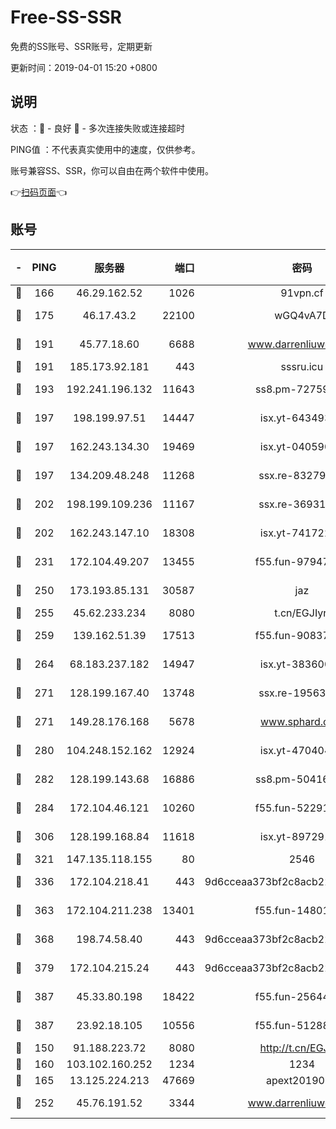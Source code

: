# Free-SS-SSR

免费的SS账号、SSR账号，定期更新

更新时间：2019-04-01 15:20 +0800

## 说明

状态     ：🙂 - 良好 🙁 - 多次连接失败或连接超时

PING值   ：不代表真实使用中的速度，仅供参考。

账号兼容SS、SSR，你可以自由在两个软件中使用。

👉[扫码页面](https://liesauer.github.io/Free-SS-SSR/)👈

## 账号

|-|PING|服务器|端口|密码|加密方式|区域|
|:----:|:----:|:-----:|-----:|:----:|:----:|:----:|
|🙂|166|46.29.162.52|1026|91vpn.cf|rc4-md5|RU|
|🙂|175|46.17.43.2|22100|wGQ4vA7D|aes-256-gcm|RU|
|🙂|191|45.77.18.60|6688|www.darrenliuwei.com|aes-256-cfb|JP|
|🙂|191|185.173.92.181|443|sssru.icu|rc4-md5|RU|
|🙂|193|192.241.196.132|11643|ss8.pm-72759398|aes-256-cfb|US|
|🙂|197|198.199.97.51|14447|isx.yt-64349334|aes-256-cfb|US|
|🙂|197|162.243.134.30|19469|isx.yt-04059009|aes-256-cfb|US|
|🙂|197|134.209.48.248|11268|ssx.re-83279244|aes-256-cfb|US|
|🙂|202|198.199.109.236|11167|ssx.re-36931734|aes-256-cfb|US|
|🙂|202|162.243.147.10|18308|isx.yt-74172244|aes-256-cfb|US|
|🙂|231|172.104.49.207|13455|f55.fun-97947555|aes-256-cfb|SG|
|🙂|250|173.193.85.131|30587|jaz|aes-256-cfb|US|
|🙂|255|45.62.233.234|8080|t.cn/EGJIyrl|rc4-md5|CA|
|🙂|259|139.162.51.39|17513|f55.fun-90837350|aes-256-cfb|SG|
|🙂|264|68.183.237.182|14947|isx.yt-38360032|aes-256-cfb|SG|
|🙂|271|128.199.167.40|13748|ssx.re-19563702|aes-256-cfb|SG|
|🙂|271|149.28.176.168|5678|www.sphard.com|aes-256-cfb|SG|
|🙂|280|104.248.152.162|12924|isx.yt-47040451|aes-256-cfb|SG|
|🙂|282|128.199.143.68|16886|ss8.pm-50416761|aes-256-cfb|SG|
|🙂|284|172.104.46.121|10260|f55.fun-52291486|aes-256-cfb|SG|
|🙂|306|128.199.168.84|11618|isx.yt-89729169|aes-256-cfb|SG|
|🙂|321|147.135.118.155|80|2546|chacha20|US|
|🙂|336|172.104.218.41|443|9d6cceaa373bf2c8acb22e60b6a58be6|aes-256-cfb|US|
|🙂|363|172.104.211.238|13401|f55.fun-14801280|aes-256-cfb|US|
|🙂|368|198.74.58.40|443|9d6cceaa373bf2c8acb22e60b6a58be6|aes-256-cfb|US|
|🙂|379|172.104.215.24|443|9d6cceaa373bf2c8acb22e60b6a58be6|aes-256-cfb|US|
|🙂|387|45.33.80.198|18422|f55.fun-25644172|aes-256-cfb|US|
|🙂|387|23.92.18.105|10556|f55.fun-51288574|aes-256-cfb|US|
|🙂|150|91.188.223.72|8080|http://t.cn/EGJIyrl|rc4-md5|RU|
|🙂|160|103.102.160.252|1234|1234|rc4-md5|JP|
|🙂|165|13.125.224.213|47669|apext2019001|chacha20|KR|
|🙂|252|45.76.191.52|3344|www.darrenliuwei.com|aes-256-cfb|AU|
